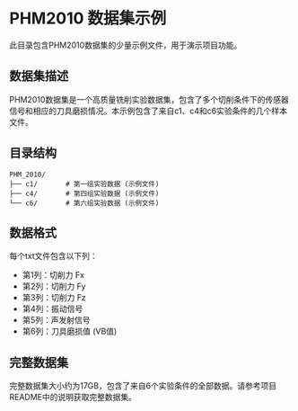 # PHM2010 数据集示例

此目录包含PHM2010数据集的少量示例文件，用于演示项目功能。

## 数据集描述

PHM2010数据集是一个高质量铣削实验数据集，包含了多个切削条件下的传感器信号和相应的刀具磨损情况。本示例包含了来自c1、c4和c6实验条件的几个样本文件。

## 目录结构

```
PHM_2010/
├── c1/       # 第一组实验数据 (示例文件)
├── c4/       # 第四组实验数据 (示例文件)
└── c6/       # 第六组实验数据 (示例文件)
```

## 数据格式

每个txt文件包含以下列：
- 第1列：切削力 Fx
- 第2列：切削力 Fy
- 第3列：切削力 Fz
- 第4列：振动信号
- 第5列：声发射信号
- 第6列：刀具磨损值 (VB值)

## 完整数据集

完整数据集大小约为17GB，包含了来自6个实验条件的全部数据。请参考项目README中的说明获取完整数据集。 